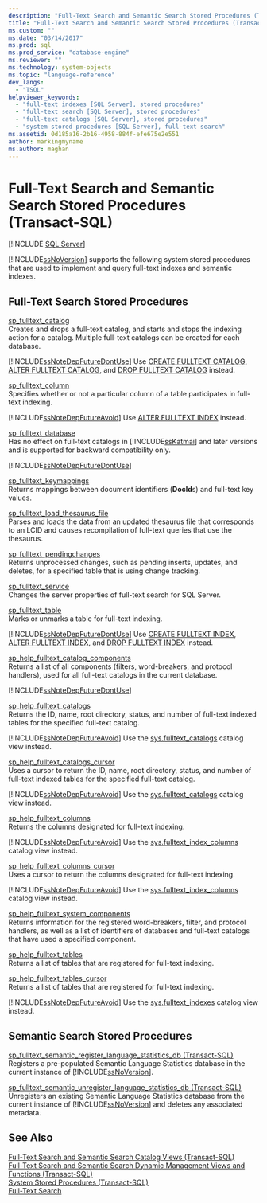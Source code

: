 ```yaml
---
description: "Full-Text Search and Semantic Search Stored Procedures (Transact-SQL)"
title: "Full-Text Search and Semantic Search Stored Procedures (Transact-SQL) | Microsoft Docs"
ms.custom: ""
ms.date: "03/14/2017"
ms.prod: sql
ms.prod_service: "database-engine"
ms.reviewer: ""
ms.technology: system-objects
ms.topic: "language-reference"
dev_langs: 
  - "TSQL"
helpviewer_keywords: 
  - "full-text indexes [SQL Server], stored procedures"
  - "full-text search [SQL Server], stored procedures"
  - "full-text catalogs [SQL Server], stored procedures"
  - "system stored procedures [SQL Server], full-text search"
ms.assetid: 0d185a16-2b16-4958-884f-efe675e2e551
author: markingmyname
ms.author: maghan
---
```

# Full-Text Search and Semantic Search Stored Procedures (Transact-SQL)
[!INCLUDE [SQL Server](../../includes/applies-to-version/sqlserver.md)]

  [!INCLUDE[ssNoVersion](../../includes/ssnoversion-md.md)] supports the following system stored procedures that are used to implement and query full-text indexes and semantic indexes.  
  
## Full-Text Search Stored Procedures  
 [sp_fulltext_catalog](../../relational-databases/system-stored-procedures/sp-fulltext-catalog-transact-sql.md)  
 Creates and drops a full-text catalog, and starts and stops the indexing action for a catalog. Multiple full-text catalogs can be created for each database.  
  
 [!INCLUDE[ssNoteDepFutureDontUse](../../includes/ssnotedepfuturedontuse-md.md)] Use [CREATE FULLTEXT CATALOG](../../t-sql/statements/create-fulltext-catalog-transact-sql.md), [ALTER FULLTEXT CATALOG](../../t-sql/statements/alter-fulltext-catalog-transact-sql.md), and [DROP FULLTEXT CATALOG](../../t-sql/statements/drop-fulltext-catalog-transact-sql.md) instead.  
  
 [sp_fulltext_column](../../relational-databases/system-stored-procedures/sp-fulltext-column-transact-sql.md)  
 Specifies whether or not a particular column of a table participates in full-text indexing.  
  
 [!INCLUDE[ssNoteDepFutureAvoid](../../includes/ssnotedepfutureavoid-md.md)] Use [ALTER FULLTEXT INDEX](../../t-sql/statements/alter-fulltext-index-transact-sql.md) instead.  
  
 [sp_fulltext_database](../../relational-databases/system-stored-procedures/sp-fulltext-database-transact-sql.md)  
 Has no effect on full-text catalogs in [!INCLUDE[ssKatmai](../../includes/sskatmai-md.md)] and later versions and is supported for backward compatibility only.  
  
 [!INCLUDE[ssNoteDepFutureDontUse](../../includes/ssnotedepfuturedontuse-md.md)]  
  
 [sp_fulltext_keymappings](../../relational-databases/system-stored-procedures/sp-fulltext-keymappings-transact-sql.md)  
 Returns mappings between document identifiers (**DocId**s) and full-text key values.  
  
 [sp_fulltext_load_thesaurus_file](../../relational-databases/system-stored-procedures/sp-fulltext-load-thesaurus-file-transact-sql.md)  
 Parses and loads the data from an updated thesaurus file that corresponds to an LCID and causes recompilation of full-text queries that use the thesaurus.  
  
 [sp_fulltext_pendingchanges](../../relational-databases/system-stored-procedures/sp-fulltext-pendingchanges-transact-sql.md)  
 Returns unprocessed changes, such as pending inserts, updates, and deletes, for a specified table that is using change tracking.  
  
 [sp_fulltext_service](../../relational-databases/system-stored-procedures/sp-fulltext-service-transact-sql.md)  
 Changes the server properties of full-text search for SQL Server.  
  
 [sp_fulltext_table](../../relational-databases/system-stored-procedures/sp-fulltext-table-transact-sql.md)  
 Marks or unmarks a table for full-text indexing.  
  
 [!INCLUDE[ssNoteDepFutureDontUse](../../includes/ssnotedepfuturedontuse-md.md)] Use [CREATE FULLTEXT INDEX](../../t-sql/statements/create-fulltext-index-transact-sql.md), [ALTER FULLTEXT INDEX](../../t-sql/statements/alter-fulltext-index-transact-sql.md), and [DROP FULLTEXT INDEX](../../t-sql/statements/drop-fulltext-index-transact-sql.md) instead.  
  
 [sp_help_fulltext_catalog_components](../../relational-databases/system-stored-procedures/sp-help-fulltext-catalog-components-transact-sql.md)  
 Returns a list of all components (filters, word-breakers, and protocol handlers), used for all full-text catalogs in the current database.  
  
 [!INCLUDE[ssNoteDepFutureDontUse](../../includes/ssnotedepfuturedontuse-md.md)]  
  
 [sp_help_fulltext_catalogs](../../relational-databases/system-stored-procedures/sp-help-fulltext-catalogs-transact-sql.md)  
 Returns the ID, name, root directory, status, and number of full-text indexed tables for the specified full-text catalog.  
  
 [!INCLUDE[ssNoteDepFutureAvoid](../../includes/ssnotedepfutureavoid-md.md)] Use the [sys.fulltext_catalogs](../../relational-databases/system-catalog-views/sys-fulltext-catalogs-transact-sql.md) catalog view instead.  
  
 [sp_help_fulltext_catalogs_cursor](../../relational-databases/system-stored-procedures/sp-help-fulltext-catalogs-cursor-transact-sql.md)  
 Uses a cursor to return the ID, name, root directory, status, and number of full-text indexed tables for the specified full-text catalog.  
  
 [!INCLUDE[ssNoteDepFutureAvoid](../../includes/ssnotedepfutureavoid-md.md)] Use the [sys.fulltext_catalogs](../../relational-databases/system-catalog-views/sys-fulltext-catalogs-transact-sql.md) catalog view instead.  
  
 [sp_help_fulltext_columns](../../relational-databases/system-stored-procedures/sp-help-fulltext-columns-transact-sql.md)  
 Returns the columns designated for full-text indexing.  
  
 [!INCLUDE[ssNoteDepFutureAvoid](../../includes/ssnotedepfutureavoid-md.md)] Use the [sys.fulltext_index_columns](../../relational-databases/system-catalog-views/sys-fulltext-index-columns-transact-sql.md) catalog view instead.  
  
 [sp_help_fulltext_columns_cursor](../../relational-databases/system-stored-procedures/sp-help-fulltext-columns-cursor-transact-sql.md)  
 Uses a cursor to return the columns designated for full-text indexing.  
  
 [!INCLUDE[ssNoteDepFutureAvoid](../../includes/ssnotedepfutureavoid-md.md)] Use the [sys.fulltext_index_columns](../../relational-databases/system-catalog-views/sys-fulltext-index-columns-transact-sql.md) catalog view instead.  
  
 [sp_help_fulltext_system_components](../../relational-databases/system-stored-procedures/sp-help-fulltext-system-components-transact-sql.md)  
 Returns information for the registered word-breakers, filter, and protocol handlers, as well as a list of identifiers of databases and full-text catalogs that have used a specified component.  
  
 [sp_help_fulltext_tables](../../relational-databases/system-stored-procedures/sp-help-fulltext-tables-transact-sql.md)  
 Returns a list of tables that are registered for full-text indexing.  
  
 [sp_help_fulltext_tables_cursor](../../relational-databases/system-stored-procedures/sp-help-fulltext-tables-cursor-transact-sql.md)  
 Returns a list of tables that are registered for full-text indexing.  
  
 [!INCLUDE[ssNoteDepFutureAvoid](../../includes/ssnotedepfutureavoid-md.md)] Use the [sys.fulltext_indexes](../../relational-databases/system-catalog-views/sys-fulltext-indexes-transact-sql.md) catalog view instead.  
  
## Semantic Search Stored Procedures  
 [sp_fulltext_semantic_register_language_statistics_db &#40;Transact-SQL&#41;](../../relational-databases/system-stored-procedures/sp-fulltext-semantic-register-language-statistics-db-transact-sql.md)  
 Registers a pre-populated Semantic Language Statistics database in the current instance of [!INCLUDE[ssNoVersion](../../includes/ssnoversion-md.md)].  
  
 [sp_fulltext_semantic_unregister_language_statistics_db &#40;Transact-SQL&#41;](../../relational-databases/system-stored-procedures/sp-fulltext-semantic-unregister-language-statistics-db-transact-sql.md)  
 Unregisters an existing Semantic Language Statistics database from the current instance of [!INCLUDE[ssNoVersion](../../includes/ssnoversion-md.md)] and deletes any associated metadata.  
  
## See Also  
 [Full-Text Search and Semantic Search Catalog Views &#40;Transact-SQL&#41;](../../relational-databases/system-catalog-views/full-text-search-and-semantic-search-catalog-views-transact-sql.md)   
 [Full-Text Search and Semantic Search Dynamic Management Views and Functions &#40;Transact-SQL&#41;](../../relational-databases/system-dynamic-management-views/full-text-and-semantic-search-dynamic-management-views-functions.md)   
 [System Stored Procedures &#40;Transact-SQL&#41;](../../relational-databases/system-stored-procedures/system-stored-procedures-transact-sql.md)   
 [Full-Text Search](../../relational-databases/search/full-text-search.md)  
  
  
